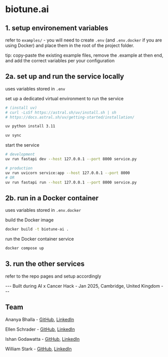 # biotune.ai

## 1. setup environement variables

refer to `examples/` - you will need to create `.env` (and `.env.docker` if you are using Docker) and place them in the root of the project folder. 

tip: copy-paste the existing example files, remove the .example at then end, and add the correct variables per your configuration

## 2a. set up and run the service locally

uses variables stored in `.env` 

set up a dedicated virtual environment to run the service
```bash
# (install uv)
# curl -LsSf https://astral.sh/uv/install.sh | sh
# https://docs.astral.sh/uv/getting-started/installation/

uv python install 3.11

uv sync
```

start the service
```bash
# development
uv run fastapi dev --host 127.0.0.1 --port 8000 service.py

# production
uv run uvicorn service:app --host 127.0.0.1 --port 8000
# OR
uv run fastapi run --host 127.0.0.1 --port 8000 service.py
```

## 2b. run in a Docker container

uses variables stored in `.env.docker`

build the Docker image
```bash
docker build -t biotune-ai .
```

run the Docker container service
```bash
docker compose up
```

## 3. run the other services

refer to the repo pages and setup accordingly


--- Built during AI x Cancer Hack - Jan 2025, Cambridge, United Kingdom ---


## Team

Ananya Bhalla - [GitHub](https://github.com/AnanyaBhalla), [LinkedIn](https://www.linkedin.com/in/ananyabhalla/)

Ellen Schrader - [GitHub](https://github.com/ellen-schrader), [LinkedIn](https://www.linkedin.com/in/ellen-schrader/)

Ishan Godawatta - [GitHub](https://github.com/IshanG97), [LinkedIn](https://www.linkedin.com/in/ishan-godawatta/)

William Stark - [GitHub](https://github.com/williamstarkbio), [LinkedIn](https://www.linkedin.com/in/williamstarkbio/)